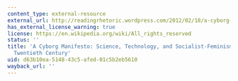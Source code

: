 ```yaml
---
content_type: external-resource
external_url: http://readingrhetoric.wordpress.com/2012/02/18/a-cyborg-manifesto-science-technology-and-socialist-feminism-in-the-late-twentieth-century/
has_external_license_warning: true
license: https://en.wikipedia.org/wiki/All_rights_reserved
status: ''
title: 'A Cyborg Manifesto: Science, Technology, and Socialist-Feminism in the Late
  Twentieth Century'
uid: d63b10ea-5148-43c5-afed-01c5b2eb5610
wayback_url: ''
---
```

